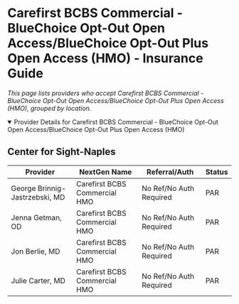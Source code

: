 # Carefirst BCBS Commercial - BlueChoice Opt-Out Open Access/BlueChoice Opt-Out Plus Open Access (HMO) - Insurance Guide

*This page lists providers who accept Carefirst BCBS Commercial - BlueChoice Opt-Out Open Access/BlueChoice Opt-Out Plus Open Access (HMO), grouped by location.*

<details open><summary>Provider Details for Carefirst BCBS Commercial - BlueChoice Opt-Out Open Access/BlueChoice Opt-Out Plus Open Access (HMO)</summary>

## Center for Sight-Naples

| Provider | NextGen Name | Referral/Auth | Status |
|----------|-------------|--------------|--------|
| George Brinnig-Jastrzebski, MD | Carefirst BCBS Commercial HMO | No Ref/No Auth Required | PAR |
| Jenna Getman, OD | Carefirst BCBS Commercial HMO | No Ref/No Auth Required | PAR |
| Jon Berlie, MD | Carefirst BCBS Commercial HMO | No Ref/No Auth Required | PAR |
| Julie Carter, MD | Carefirst BCBS Commercial HMO | No Ref/No Auth Required | PAR |

</details>

